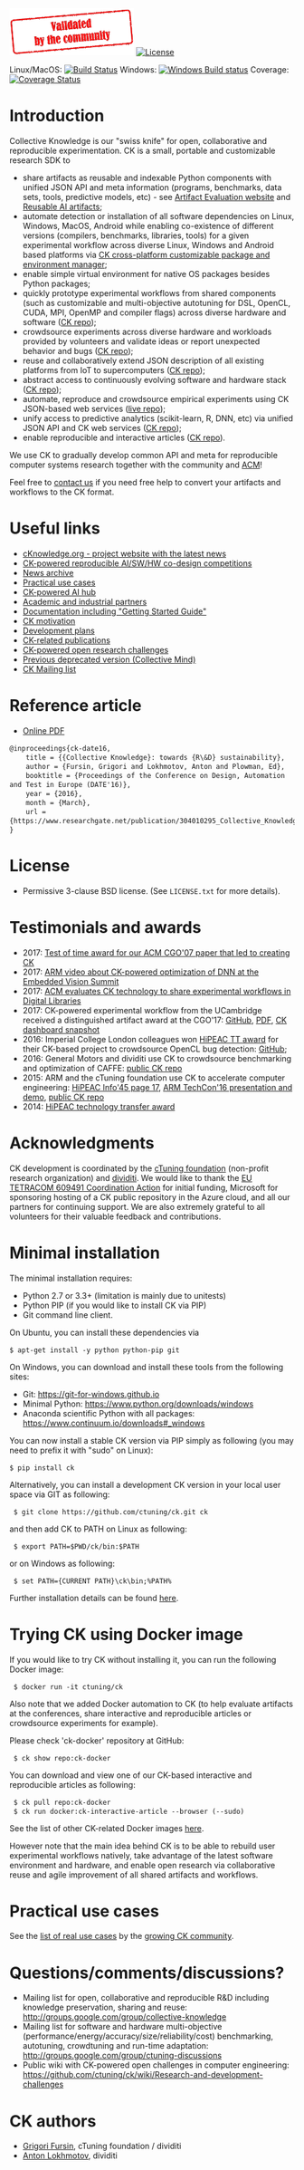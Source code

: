 [![logo](https://github.com/ctuning/ck-guide-images/blob/master/logo-validated-by-the-community-simple.png)](http://cTuning.org)
[![License](https://img.shields.io/badge/License-BSD%203--Clause-blue.svg)](https://opensource.org/licenses/BSD-3-Clause)

Linux/MacOS: [![Build Status](https://travis-ci.org/ctuning/ck.svg?branch=master)](https://travis-ci.org/ctuning/ck)
Windows: [![Windows Build status](https://ci.appveyor.com/api/projects/status/iw2k4eajy54xrvqc?svg=true)](https://ci.appveyor.com/project/gfursin/ck)
Coverage: [![Coverage Status](https://coveralls.io/repos/github/ctuning/ck/badge.svg)](https://coveralls.io/github/ctuning/ck)

Introduction
============

Collective Knowledge is our "swiss knife" for open, collaborative and reproducible experimentation.
CK is a small, portable and customizable research SDK to
* share artifacts as reusable and indexable Python components with unified JSON API and meta information (programs, benchmarks, data sets, tools, predictive models, etc) - see [Artifact Evaluation website](http://ctuning.org/ae/submission.html) and [Reusable AI artifacts](http://cKnowledge.org/ai-artifacts); 
* automate detection or installation of all software dependencies on Linux, Windows, MacOS, Android while enabling co-existence of different versions (compilers, benchmarks, libraries, tools) for a given experimental workflow across diverse Linux, Windows and Android based platforms via [CK cross-platform customizable package and environment manager](https://github.com/ctuning/ck/wiki/Portable-workflows);
* enable simple virtual environment for native OS packages besides Python packages;
* quickly prototype experimental workflows from shared components (such as customizable and multi-objective autotuning for DSL, OpenCL, CUDA, MPI, OpenMP and compiler flags) across diverse hardware and software ([CK repo](https://github.com/ctuning/ck-autotuning));
* crowdsource experiments across diverse hardware and workloads provided by volunteers and validate ideas or report unexpected behavior and bugs ([CK repo](https://github.com/ctuning/ck-crowdtuning));
* reuse and collaboratively extend JSON description of all existing platforms from IoT to supercomputers ([CK repo](https://github.com/ctuning/ck-crowdtuning-platforms));
* abstract access to continuously evolving software and hardware stack ([CK repo](https://github.com/ctuning/ck-env));
* automate, reproduce and crowdsource empirical experiments using CK JSON-based web services ([live repo](http://cKnowledge.org/repo));
* unify access to predictive analytics (scikit-learn, R, DNN, etc) via unified JSON API and CK web services ([CK repo](https://github.com/ctuning/ck-analytics));
* enable reproducible and interactive articles ([CK repo](https://github.com/ctuning/ck-web)). 

We use CK to gradually develop common API and meta for reproducible computer systems research together with the community and [ACM](https://dl.acm.org/docs/reproducibility.cfm)!

Feel free to [contact us](http://cKnowledge.org/contacts.html) if you need free help to convert your artifacts and workflows to the CK format.

Useful links
============

* [cKnowledge.org - project website with the latest news](http://cKnowledge.org)
* [CK-powered reproducible AI/SW/HW co-design competitions](http://cKnowledge.org/request)
* [News archive](https://github.com/ctuning/ck/wiki/News-archive)
* [Practical use cases](http://cKnowledge.org/use_cases.html)
* [CK-powered AI hub](http://cKnowledge.org/ai)
* [Academic and industrial partners](http://cKnowledge.org/partners.html)
* [Documentation including "Getting Started Guide"](https://github.com/ctuning/ck/wiki)
* [CK motivation](https://github.com/ctuning/ck/wiki/Motivation)
* [Development plans](https://github.com/ctuning/ck/wiki/Plans)
* [CK-related publications](https://github.com/ctuning/ck/wiki/Publications)
* [CK-powered open research challenges](https://github.com/ctuning/ck/wiki/Research-and-development-challenges)
* [Previous deprecated version (Collective Mind)](http://c-mind.org)
* [CK Mailing list](https://groups.google.com/forum/#!forum/collective-knowledge)

Reference article
=================
* [Online PDF](https://www.researchgate.net/publication/304010295_Collective_Knowledge_Towards_RD_Sustainability)

```
@inproceedings{ck-date16,
    title = {{Collective Knowledge}: towards {R\&D} sustainability},
    author = {Fursin, Grigori and Lokhmotov, Anton and Plowman, Ed},
    booktitle = {Proceedings of the Conference on Design, Automation and Test in Europe (DATE'16)},
    year = {2016},
    month = {March},
    url = {https://www.researchgate.net/publication/304010295_Collective_Knowledge_Towards_RD_Sustainability}
}
```

License
=======
* Permissive 3-clause BSD license. (See `LICENSE.txt` for more details).

Testimonials and awards
=======================
* 2017: [Test of time award for our ACM CGO'07 paper that led to creating CK](http://dividiti.blogspot.com/2017/02/we-received-test-of-time-award-for-our.html)
* 2017: [ARM video about CK-powered optimization of DNN at the Embedded Vision Summit](http://dividiti.blogspot.com/2017/09/video-from-arm-presenting-our.html)
* 2017: [ACM evaluates CK technology to share experimental workflows in Digital Libraries](http://dl.acm.org/docs/reproducibility.cfm)
* 2017: CK-powered experimental workflow from the UCambridge received a distinguished artifact award at the CGO'17: [GitHub](https://github.com/SamAinsworth/reproduce-cgo2017-paper), [PDF](http://ctuning.org/ae/resources/paper-with-distinguished-ck-artifact-and-ae-appendix-cgo2017.pdf), [CK dashboard snapshot](https://github.com/SamAinsworth/reproduce-cgo2017-paper/files/618737/ck-aarch64-dashboard.pdf)
* 2016: Imperial College London colleagues won [HiPEAC TT award](https://www.hipeac.net/press/6801/hipeac-tech-transfer-awards-announced) for their CK-based project to crowdsource OpenCL bug detection: [GitHub](https://github.com/ctuning/ck-clsmith);
* 2016: General Motors and dividiti use CK to crowdsource benchmarking and optimization of CAFFE: [public CK repo](https://github.com/dividiti/ck-caffe)
* 2015: ARM and the cTuning foundation use CK to accelerate computer engineering: [HiPEAC Info'45 page 17](https://www.hipeac.net/assets/public/publications/newsletter/hipeacinfo45.pdf), [ARM TechCon'16 presentation and demo](http://schedule.armtechcon.com/session/know-your-workloads-design-more-efficient-systems), [public CK repo](https://github.com/ctuning/ck-wa)
* 2014: [HiPEAC technology transfer award](https://www.hipeac.net/research/technology-transfer-awards/2014)

Acknowledgments
===============

CK development is coordinated by the [cTuning foundation](http://cTuning.org) (non-profit research organization)
and [dividiti](http://dividiti.com). We would like to thank the [EU TETRACOM 609491 Coordination Action](http://tetracom.eu) 
for initial funding, Microsoft for sponsoring hosting of a CK public
repository in the Azure cloud, and all our partners for continuing support.
We are also extremely grateful to all volunteers for their valuable feedback and contributions.

Minimal installation
====================

The minimal installation requires:

* Python 2.7 or 3.3+ (limitation is mainly due to unitests)
* Python PIP (if you would like to install CK via PIP)
* Git command line client.

On Ubuntu, you can install these dependencies via

```
$ apt-get install -y python python-pip git
```

On Windows, you can download and install these tools from the following sites:

* Git: https://git-for-windows.github.io
* Minimal Python: https://www.python.org/downloads/windows
* Anaconda scientific Python with all packages: https://www.continuum.io/downloads#_windows

You can now install a stable CK version via PIP simply as following
(you may need to prefix it with "sudo" on Linux):

```
$ pip install ck
```

Alternatively, you can install a development CK version 
in your local user space via GIT as following:

```
 $ git clone https://github.com/ctuning/ck.git ck
```
and then add CK to PATH on Linux as following:
```
 $ export PATH=$PWD/ck/bin:$PATH
```
or on Windows as following:

```
 $ set PATH={CURRENT PATH}\ck\bin;%PATH%
```

Further installation details can be found [here](https://github.com/ctuning/ck/wiki/Getting-started-guide#Quick_CK_installation).

Trying CK using Docker image
============================

If you would like to try CK without installing it, 
you can run the following Docker image:

```
 $ docker run -it ctuning/ck
```

Also note that we added Docker automation to CK 
(to help evaluate artifacts at the conferences, share interactive 
and reproducible articles or crowdsource experiments for example). 

Please check 'ck-docker' repository at GitHub:

```
 $ ck show repo:ck-docker
```

You can download and view one of our CK-based interactive and reproducible articles as following:
```
 $ ck pull repo:ck-docker
 $ ck run docker:ck-interactive-article --browser (--sudo)
```

See the list of other CK-related Docker images [here](https://hub.docker.com/u/ctuning).

However note that the main idea behind CK is to be able to rebuild user experimental workflows
natively, take advantage of the latest software environment and hardware,
and enable open research via collaborative reuse and agile improvement 
of all shared artifacts and workflows.

Practical use cases
===================

See the [list of real use cases](http://cKnowledge.org/use_cases.html) 
by the [growing CK community](http://cKnowledge.org/partners.html).

Questions/comments/discussions?
===============================
* Mailing list for open, collaborative and reproducible R&D including knowledge preservation, sharing and reuse:
  http://groups.google.com/group/collective-knowledge
* Mailing list for software and hardware multi-objective (performance/energy/accuracy/size/reliability/cost)
  benchmarking, autotuning, crowdtuning and run-time adaptation: http://groups.google.com/group/ctuning-discussions
* Public wiki with CK-powered open challenges in computer engineering:
  https://github.com/ctuning/ck/wiki/Research-and-development-challenges

CK authors
==========
* [Grigori Fursin](http://fursin.net/research.html), cTuning foundation / dividiti
* [Anton Lokhmotov](https://www.hipeac.net/~anton), dividiti
